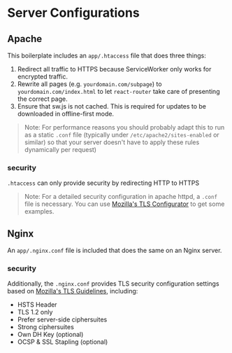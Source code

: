 # Server Configurations

## Apache

This boilerplate includes an `app/.htaccess` file that does three things:

1.  Redirect all traffic to HTTPS because ServiceWorker only works for
    encrypted traffic.
2.  Rewrite all pages (e.g. `yourdomain.com/subpage`) to
    `yourdomain.com/index.html` to let `react-router` take care of presenting
    the correct page.
3.  Ensure that sw.js is not cached. This is required for updates to be
    downloaded in offline-first mode.

> Note: For performance reasons you should probably adapt this to run as a
> static `.conf` file (typically under `/etc/apache2/sites-enabled` or similar)
> so that your server doesn't have to apply these rules dynamically per
> request)

### security

`.htaccess` can only provide security by redirecting HTTP to HTTPS

> Note: For a detailed security configuration in apache httpd, a `.conf` file
> is necessary. You can use [Mozilla's TLS
> Configurator](https://mozilla.github.io/server-side-tls/ssl-config-generator/)
> to get some examples.

## Nginx

An `app/.nginx.conf` file is included that does the same on an Nginx server.

### security

Additionally, the `.nginx.conf` provides TLS security configuration settings
based on [Mozilla's TLS
Guidelines](https://wiki.mozilla.org/Security/Server_Side_TLS), including:

- HSTS Header
- TLS 1.2 only
- Prefer server-side ciphersuites
- Strong ciphersuites
- Own DH Key (optional)
- OCSP & SSL Stapling (optional)
